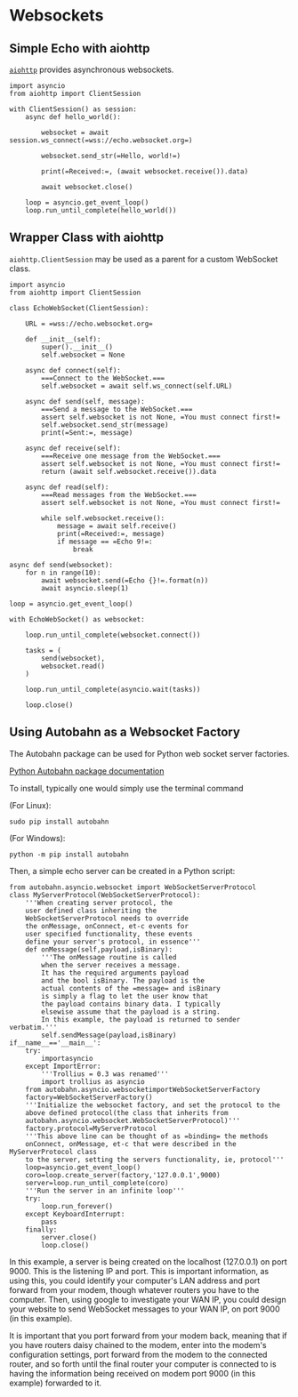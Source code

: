 # Websockets




## Simple Echo with aiohttp


[`aiohttp`](http://aiohttp.readthedocs.io/) provides asynchronous websockets.

```
import asyncio
from aiohttp import ClientSession

with ClientSession() as session:
    async def hello_world():

        websocket = await session.ws_connect(=wss://echo.websocket.org=)

        websocket.send_str(=Hello, world!=)

        print(=Received:=, (await websocket.receive()).data)

        await websocket.close()

    loop = asyncio.get_event_loop()
    loop.run_until_complete(hello_world())

```



## Wrapper Class with aiohttp


`aiohttp.ClientSession` may be used as a parent for a custom WebSocket class.

```
import asyncio
from aiohttp import ClientSession

class EchoWebSocket(ClientSession):

    URL = =wss://echo.websocket.org=

    def __init__(self):
        super().__init__()
        self.websocket = None

    async def connect(self):
        ===Connect to the WebSocket.===
        self.websocket = await self.ws_connect(self.URL)

    async def send(self, message):
        ===Send a message to the WebSocket.===
        assert self.websocket is not None, =You must connect first!=
        self.websocket.send_str(message)
        print(=Sent:=, message)

    async def receive(self):
        ===Receive one message from the WebSocket.===
        assert self.websocket is not None, =You must connect first!=
        return (await self.websocket.receive()).data

    async def read(self):
        ===Read messages from the WebSocket.===
        assert self.websocket is not None, =You must connect first!=

        while self.websocket.receive():
            message = await self.receive()
            print(=Received:=, message)
            if message == =Echo 9!=:
                break

async def send(websocket):
    for n in range(10):
        await websocket.send(=Echo {}!=.format(n))
        await asyncio.sleep(1)

loop = asyncio.get_event_loop()

with EchoWebSocket() as websocket:

    loop.run_until_complete(websocket.connect())

    tasks = (
        send(websocket),
        websocket.read()
    )

    loop.run_until_complete(asyncio.wait(tasks))

    loop.close()

```



## Using Autobahn as a Websocket Factory


The Autobahn package can be used for Python web socket server factories.

[Python Autobahn package documentation](http://autobahn.ws/python/)

To install, typically one would simply use the terminal command

(For Linux):

```
sudo pip install autobahn

```

(For Windows):

```
python -m pip install autobahn

```

Then, a simple echo server can be created in a Python script:

```
from autobahn.asyncio.websocket import WebSocketServerProtocol
class MyServerProtocol(WebSocketServerProtocol):
    '''When creating server protocol, the
    user defined class inheriting the 
    WebSocketServerProtocol needs to override
    the onMessage, onConnect, et-c events for 
    user specified functionality, these events 
    define your server's protocol, in essence'''
    def onMessage(self,payload,isBinary):
        '''The onMessage routine is called 
        when the server receives a message.
        It has the required arguments payload 
        and the bool isBinary. The payload is the 
        actual contents of the =message= and isBinary
        is simply a flag to let the user know that 
        the payload contains binary data. I typically 
        elsewise assume that the payload is a string.
        In this example, the payload is returned to sender verbatim.'''
        self.sendMessage(payload,isBinary)
if__name__=='__main__':
    try:
        importasyncio
    except ImportError:
        '''Trollius = 0.3 was renamed'''
        import trollius as asyncio
    from autobahn.asyncio.websocketimportWebSocketServerFactory
    factory=WebSocketServerFactory()
    '''Initialize the websocket factory, and set the protocol to the 
    above defined protocol(the class that inherits from 
    autobahn.asyncio.websocket.WebSocketServerProtocol)'''
    factory.protocol=MyServerProtocol
    '''This above line can be thought of as =binding= the methods
    onConnect, onMessage, et-c that were described in the MyServerProtocol class
    to the server, setting the servers functionality, ie, protocol'''
    loop=asyncio.get_event_loop()
    coro=loop.create_server(factory,'127.0.0.1',9000)
    server=loop.run_until_complete(coro)
    '''Run the server in an infinite loop'''
    try:
        loop.run_forever()
    except KeyboardInterrupt:
        pass
    finally:
        server.close()
        loop.close()

```

In this example, a server is being created on the localhost (127.0.0.1) on port 9000. This is the listening IP and port. This is important information, as using this, you could identify your computer's LAN address and port forward from your modem, though whatever routers you have to the computer. Then, using google to investigate your WAN IP, you could design your website to send WebSocket messages to your WAN IP, on port 9000 (in this example).

It is important that you port forward from your modem back, meaning that if you have routers daisy chained to the modem, enter into the modem's configuration settings, port forward from the modem to the connected router, and so forth until the final router your computer is connected to is having the information being received on modem port 9000 (in this example) forwarded to it.

